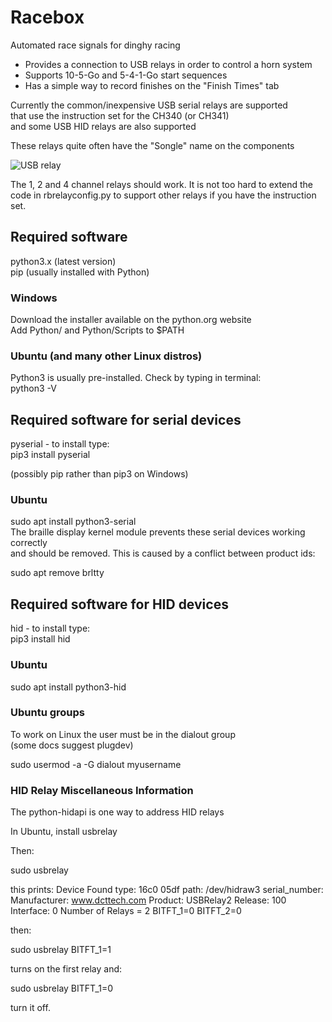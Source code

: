 # Racebox
Automated race signals for dinghy racing

* Provides a connection to USB relays in order to control a horn system
* Supports 10-5-Go and 5-4-1-Go start sequences
* Has a simple way to record finishes on the "Finish Times" tab

Currently the common/inexpensive USB serial relays are supported\
that use the instruction set for the CH340 (or CH341)\
and some USB HID relays are also supported

These relays quite often have the "Songle" name on the components

![USB relay](https://github.com/Ian-Rotor-Rig/racebox/assets/90469594/fbae9351-5044-4e16-924e-9634cf990999)

The 1, 2 and 4 channel relays should work. It is not too hard to extend the\
code in rbrelayconfig.py to support other relays if you have the instruction set.

## Required software
python3.x (latest version)\
pip (usually installed with Python)

### Windows
Download the installer available on the python.org website\
Add Python/ and Python/Scripts to $PATH

### Ubuntu (and many other Linux distros)
Python3 is usually pre-installed. Check by typing in terminal:\
python3 -V

## Required software for serial devices
pyserial - to install type:\
pip3 install pyserial

(possibly pip rather than pip3 on Windows)

### Ubuntu
sudo apt install python3-serial\
The braille display kernel module prevents these serial devices working correctly\
and should be removed. This is caused by a conflict between product ids:

sudo apt remove brltty

## Required software for HID devices
hid - to install type:\
pip3 install hid

### Ubuntu
sudo apt install python3-hid

### Ubuntu groups
To work on Linux the user must be in the dialout group\
(some docs suggest plugdev)

sudo usermod -a -G dialout myusername

### HID Relay Miscellaneous Information

The python-hidapi is one way to address HID relays

In Ubuntu, install usbrelay

Then:

sudo usbrelay

this prints:
Device Found
  type: 16c0 05df
  path: /dev/hidraw3
  serial_number: 
  Manufacturer: www.dcttech.com
  Product:      USBRelay2
  Release:      100
  Interface:    0
  Number of Relays = 2
BITFT_1=0
BITFT_2=0

then:

sudo usbrelay BITFT_1=1

turns on the first relay and:

sudo usbrelay BITFT_1=0

turn it off.